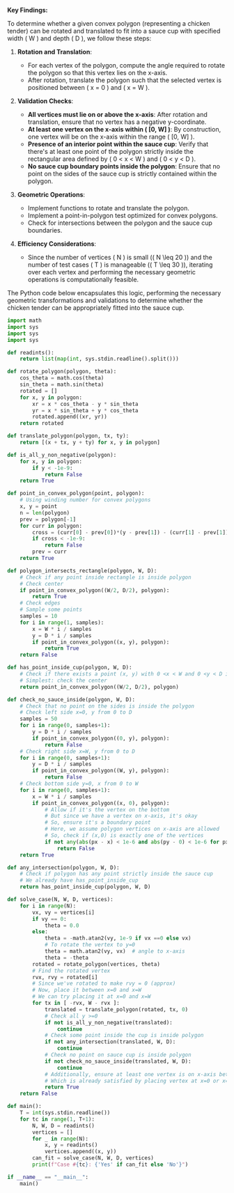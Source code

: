 **Key Findings:**

To determine whether a given convex polygon (representing a chicken tender) can be rotated and translated to fit into a sauce cup with specified width \( W \) and depth \( D \), we follow these steps:

1. **Rotation and Translation**: 
   - For each vertex of the polygon, compute the angle required to rotate the polygon so that this vertex lies on the x-axis.
   - After rotation, translate the polygon such that the selected vertex is positioned between \( x = 0 \) and \( x = W \).

2. **Validation Checks**:
   - **All vertices must lie on or above the x-axis**: After rotation and translation, ensure that no vertex has a negative y-coordinate.
   - **At least one vertex on the x-axis within \( [0, W] \)**: By construction, one vertex will be on the x-axis within the range \( [0, W] \).
   - **Presence of an interior point within the sauce cup**: Verify that there's at least one point of the polygon strictly inside the rectangular area defined by \( 0 < x < W \) and \( 0 < y < D \).
   - **No sauce cup boundary points inside the polygon**: Ensure that no point on the sides of the sauce cup is strictly contained within the polygon.

3. **Geometric Operations**:
   - Implement functions to rotate and translate the polygon.
   - Implement a point-in-polygon test optimized for convex polygons.
   - Check for intersections between the polygon and the sauce cup boundaries.

4. **Efficiency Considerations**:
   - Since the number of vertices \( N \) is small (\( N \leq 20 \)) and the number of test cases \( T \) is manageable (\( T \leq 30 \)), iterating over each vertex and performing the necessary geometric operations is computationally feasible.

The Python code below encapsulates this logic, performing the necessary geometric transformations and validations to determine whether the chicken tender can be appropriately fitted into the sauce cup.

```python
import math
import sys
import sys
import sys

def readints():
    return list(map(int, sys.stdin.readline().split()))

def rotate_polygon(polygon, theta):
    cos_theta = math.cos(theta)
    sin_theta = math.sin(theta)
    rotated = []
    for x, y in polygon:
        xr = x * cos_theta - y * sin_theta
        yr = x * sin_theta + y * cos_theta
        rotated.append((xr, yr))
    return rotated

def translate_polygon(polygon, tx, ty):
    return [(x + tx, y + ty) for x, y in polygon]

def is_all_y_non_negative(polygon):
    for x, y in polygon:
        if y < -1e-9:
            return False
    return True

def point_in_convex_polygon(point, polygon):
    # Using winding number for convex polygons
    x, y = point
    n = len(polygon)
    prev = polygon[-1]
    for curr in polygon:
        cross = (curr[0] - prev[0])*(y - prev[1]) - (curr[1] - prev[1])*(x - prev[0])
        if cross < -1e-9:
            return False
        prev = curr
    return True

def polygon_intersects_rectangle(polygon, W, D):
    # Check if any point inside rectangle is inside polygon
    # Check center
    if point_in_convex_polygon((W/2, D/2), polygon):
        return True
    # Check edges
    # Sample some points
    samples = 10
    for i in range(1, samples):
        x = W * i / samples
        y = D * i / samples
        if point_in_convex_polygon((x, y), polygon):
            return True
    return False

def has_point_inside_cup(polygon, W, D):
    # Check if there exists a point (x, y) with 0 <x < W and 0 <y < D inside the polygon
    # Simplest: check the center
    return point_in_convex_polygon((W/2, D/2), polygon)

def check_no_sauce_inside(polygon, W, D):
    # Check that no point on the sides is inside the polygon
    # Check left side x=0, y from 0 to D
    samples = 50
    for i in range(0, samples+1):
        y = D * i / samples
        if point_in_convex_polygon((0, y), polygon):
            return False
    # Check right side x=W, y from 0 to D
    for i in range(0, samples+1):
        y = D * i / samples
        if point_in_convex_polygon((W, y), polygon):
            return False
    # Check bottom side y=0, x from 0 to W
    for i in range(0, samples+1):
        x = W * i / samples
        if point_in_convex_polygon((x, 0), polygon):
            # Allow if it's the vertex on the bottom
            # But since we have a vertex on x-axis, it's okay
            # So, ensure it's a boundary point
            # Here, we assume polygon vertices on x-axis are allowed
            # So, check if (x,0) is exactly one of the vertices
            if not any(abs(px - x) < 1e-6 and abs(py - 0) < 1e-6 for px, py in polygon):
                return False
    return True

def any_intersection(polygon, W, D):
    # Check if polygon has any point strictly inside the sauce cup
    # We already have has_point_inside_cup
    return has_point_inside_cup(polygon, W, D)

def solve_case(N, W, D, vertices):
    for i in range(N):
        vx, vy = vertices[i]
        if vy == 0:
            theta = 0.0
        else:
            theta = -math.atan2(vy, 1e-9 if vx ==0 else vx)
            # To rotate the vertex to y=0
            theta = math.atan2(vy, vx)  # angle to x-axis
            theta = -theta
        rotated = rotate_polygon(vertices, theta)
        # Find the rotated vertex
        rvx, rvy = rotated[i]
        # Since we've rotated to make rvy = 0 (approx)
        # Now, place it between x=0 and x=W
        # We can try placing it at x=0 and x=W
        for tx in [ -rvx, W - rvx ]:
            translated = translate_polygon(rotated, tx, 0)
            # Check all y >=0
            if not is_all_y_non_negative(translated):
                continue
            # Check some point inside the cup is inside polygon
            if not any_intersection(translated, W, D):
                continue
            # Check no point on sauce cup is inside polygon
            if not check_no_sauce_inside(translated, W, D):
                continue
            # Additionally, ensure at least one vertex is on x-axis between 0 and W
            # Which is already satisfied by placing vertex at x=0 or x=W
            return True
    return False

def main():
    T = int(sys.stdin.readline())
    for tc in range(1, T+1):
        N, W, D = readints()
        vertices = []
        for _ in range(N):
            x, y = readints()
            vertices.append((x, y))
        can_fit = solve_case(N, W, D, vertices)
        print(f"Case #{tc}: {'Yes' if can_fit else 'No'}")

if __name__ == "__main__":
    main()
```